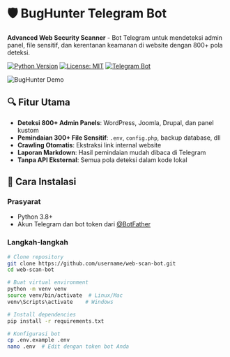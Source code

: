 # 🛡️ BugHunter Telegram Bot

**Advanced Web Security Scanner** - Bot Telegram untuk mendeteksi admin panel, file sensitif, dan kerentanan keamanan di website dengan 800+ pola deteksi.

[![Python Version](https://img.shields.io/badge/python-3.8%2B-blue)](https://www.python.org/)
[![License: MIT](https://img.shields.io/badge/License-MIT-yellow.svg)](https://opensource.org/licenses/MIT)
[![Telegram Bot](https://img.shields.io/badge/Telegram-Bot-blue.svg)](https://core.telegram.org/bots)

![BugHunter Demo](https://media.giphy.com/media/v1.Y2lkPTc5MGI3NjExYzN0b2Q5ZzFhZTF4b2V3d2J0eHJlZ2VnY2w1dHlqbnZxM2N3eSZlcD12MV9pbnRlcm5hbF9naWZfYnlfaWQmY3Q9Zw/3o7TKsQ8UQ2J1gZb7y/giphy.gif)

## 🔍 Fitur Utama
- **Deteksi 800+ Admin Panels**: WordPress, Joomla, Drupal, dan panel kustom
- **Pemindaian 300+ File Sensitif**: `.env`, `config.php`, backup database, dll
- **Crawling Otomatis**: Ekstraksi link internal website
- **Laporan Markdown**: Hasil pemindaian mudah dibaca di Telegram
- **Tanpa API Eksternal**: Semua pola deteksi dalam kode lokal

## 🚀 Cara Instalasi

### Prasyarat
- Python 3.8+
- Akun Telegram dan bot token dari [@BotFather](https://t.me/BotFather)

### Langkah-langkah
```bash
# Clone repository
git clone https://github.com/username/web-scan-bot.git
cd web-scan-bot

# Buat virtual environment
python -m venv venv
source venv/bin/activate  # Linux/Mac
venv\Scripts\activate    # Windows

# Install dependencies
pip install -r requirements.txt

# Konfigurasi bot
cp .env.example .env
nano .env  # Edit dengan token bot Anda
